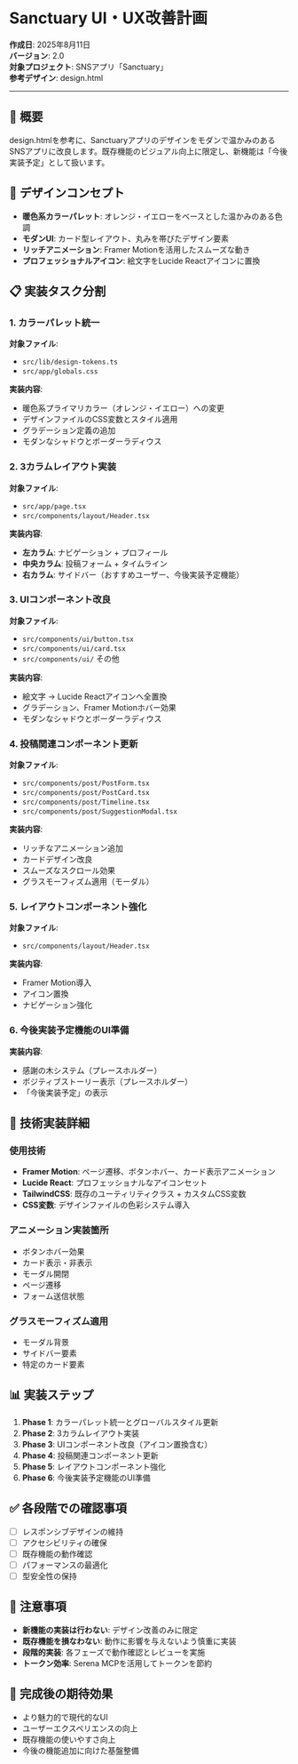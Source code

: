 # Sanctuary UI・UX改善計画

**作成日**: 2025年8月11日  
**バージョン**: 2.0  
**対象プロジェクト**: SNSアプリ「Sanctuary」  
**参考デザイン**: design.html

---

## 🎯 概要

design.htmlを参考に、Sanctuaryアプリのデザインをモダンで温かみのあるSNSアプリに改良します。既存機能のビジュアル向上に限定し、新機能は「今後実装予定」として扱います。

## 🎨 デザインコンセプト

- **暖色系カラーパレット**: オレンジ・イエローをベースとした温かみのある色調
- **モダンUI**: カード型レイアウト、丸みを帯びたデザイン要素
- **リッチアニメーション**: Framer Motionを活用したスムーズな動き
- **プロフェッショナルアイコン**: 絵文字をLucide Reactアイコンに置換

## 📋 実装タスク分割

### 1. カラーパレット統一

**対象ファイル**:

- `src/lib/design-tokens.ts`
- `src/app/globals.css`

**実装内容**:

- 暖色系プライマリカラー（オレンジ・イエロー）への変更
- デザインファイルのCSS変数とスタイル適用
- グラデーション定義の追加
- モダンなシャドウとボーダーラディウス

### 2. 3カラムレイアウト実装

**対象ファイル**:

- `src/app/page.tsx`
- `src/components/layout/Header.tsx`

**実装内容**:

- **左カラム**: ナビゲーション + プロフィール
- **中央カラム**: 投稿フォーム + タイムライン
- **右カラム**: サイドバー（おすすめユーザー、今後実装予定機能）

### 3. UIコンポーネント改良

**対象ファイル**:

- `src/components/ui/button.tsx`
- `src/components/ui/card.tsx`
- `src/components/ui/` その他

**実装内容**:

- 絵文字 → Lucide Reactアイコンへ全置換
- グラデーション、Framer Motionホバー効果
- モダンなシャドウとボーダーラディウス

### 4. 投稿関連コンポーネント更新

**対象ファイル**:

- `src/components/post/PostForm.tsx`
- `src/components/post/PostCard.tsx`
- `src/components/post/Timeline.tsx`
- `src/components/post/SuggestionModal.tsx`

**実装内容**:

- リッチなアニメーション追加
- カードデザイン改良
- スムーズなスクロール効果
- グラスモーフィズム適用（モーダル）

### 5. レイアウトコンポーネント強化

**対象ファイル**:

- `src/components/layout/Header.tsx`

**実装内容**:

- Framer Motion導入
- アイコン置換
- ナビゲーション強化

### 6. 今後実装予定機能のUI準備

**実装内容**:

- 感謝の木システム（プレースホルダー）
- ポジティブストーリー表示（プレースホルダー）
- 「今後実装予定」の表示

## 🔧 技術実装詳細

### 使用技術

- **Framer Motion**: ページ遷移、ボタンホバー、カード表示アニメーション
- **Lucide React**: プロフェッショナルなアイコンセット
- **TailwindCSS**: 既存のユーティリティクラス + カスタムCSS変数
- **CSS変数**: デザインファイルの色彩システム導入

### アニメーション実装箇所

- ボタンホバー効果
- カード表示・非表示
- モーダル開閉
- ページ遷移
- フォーム送信状態

### グラスモーフィズム適用

- モーダル背景
- サイドバー要素
- 特定のカード要素

## 📊 実装ステップ

1. **Phase 1**: カラーパレット統一とグローバルスタイル更新
2. **Phase 2**: 3カラムレイアウト実装
3. **Phase 3**: UIコンポーネント改良（アイコン置換含む）
4. **Phase 4**: 投稿関連コンポーネント更新
5. **Phase 5**: レイアウトコンポーネント強化
6. **Phase 6**: 今後実装予定機能のUI準備

## ✅ 各段階での確認事項

- [ ] レスポンシブデザインの維持
- [ ] アクセシビリティの確保
- [ ] 既存機能の動作確認
- [ ] パフォーマンスの最適化
- [ ] 型安全性の保持

## 📝 注意事項

- **新機能の実装は行わない**: デザイン改善のみに限定
- **既存機能を損なわない**: 動作に影響を与えないよう慎重に実装
- **段階的実装**: 各フェーズで動作確認とレビューを実施
- **トークン効率**: Serena MCPを活用してトークンを節約

## 🎯 完成後の期待効果

- より魅力的で現代的なUI
- ユーザーエクスペリエンスの向上
- 既存機能の使いやすさ向上
- 今後の機能追加に向けた基盤整備

